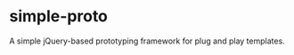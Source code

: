 simple-proto
============

A simple jQuery-based prototyping framework for plug and play templates.

